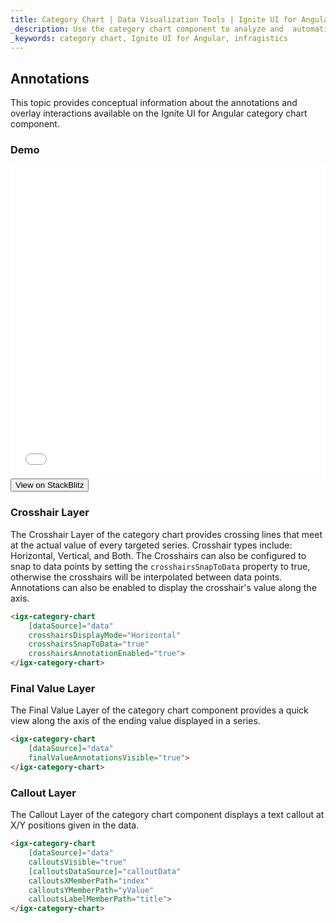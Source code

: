 ```yaml
---
title: Category Chart | Data Visualization Tools | Ignite UI for Angular | Annotations | Infragistics 
_description: Use the category chart component to analyze and  automatically choose the best chart type to represent data. Learn about our chart types for visualization.
_keywords: category chart, Ignite UI for Angular, infragistics 
---
```


## Annotations

This topic provides conceptual information about the annotations and overlay interactions available on the Ignite UI for Angular category chart component.

### Demo

<div class="sample-container" style="height: 500px">
    <iframe id="category-chart-annotations-iframe" src='{environment:demosBaseUrl}/charts/category-chart-annotations' width="100%" height="100%" seamless frameBorder="0" onload="onSampleIframeContentLoaded(this);"></iframe>
</div>
<div>
    <button data-localize="stackblitz" class="stackblitz-btn"   data-iframe-id="category-chart-annotations-iframe" data-demos-base-url="{environment:demosBaseUrl}">View on StackBlitz
    </button>
</div>
<div class="divider--half"></div>

### Crosshair Layer

The Crosshair Layer of the category chart provides crossing lines that meet at the actual value of every targeted series.  Crosshair types include: Horizontal, Vertical, and Both.  The Crosshairs can also be configured to snap to data points by setting the `crosshairsSnapToData` property to true, otherwise the crosshairs will be interpolated between data points.  Annotations can also be enabled to display the crosshair's value along the axis.

```html
<igx-category-chart
    [dataSource]="data"
    crosshairsDisplayMode="Horizontal"
    crosshairsSnapToData="true"
    crosshairsAnnotationEnabled="true">
</igx-category-chart>
```

### Final Value Layer

The Final Value Layer of the category chart component provides a quick view along the axis of the ending value displayed in a series.

```html
<igx-category-chart
    [dataSource]="data"
    finalValueAnnotationsVisible="true">
</igx-category-chart>
```

### Callout Layer

The Callout Layer of the category chart component displays a text callout at X/Y positions given in the data.

```html
<igx-category-chart
    [dataSource]="data"
    calloutsVisible="true"
    [calloutsDataSource]="calloutData"
    calloutsXMemberPath="index"
    calloutsYMemberPath="yValue"
    calloutsLabelMemberPath="title">
</igx-category-chart>
```
